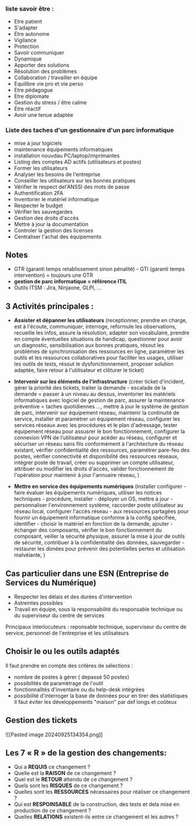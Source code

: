 ### liste savoir être : 
- Etre patient
- S'adapter
- Etre autonome
- Vigilance
- Protection
- Savoir communiquer
- Dynamique
- Apporter des solutions
- Résolution des problèmes
- Collaboration / travailler en équipe
- Equilibre vie pro et vie perso
- Etre pédagogue
- Etre diplomate
- Gestion du stress / être calme
- Etre réactif
- Avoir une tenue adaptée
### Liste des taches d'un gestionnaire d'un parc informatique
- mise à jour logiciels
- maintenance équipements informatiques
- installation nouvdau PC/laptop/imprimantes
- Listing des comptes AD actifs (utilisateurs et postes)
- Former les utilisateurs
- Analyser les besoins de l'entreprise
- Conseiller les utilisateurs sur les bonnes pratiques
- Vérifier le respect del'ANSSI des mots de passe
- Authentification 2FA 
- Inventorier le matériel informatique
- Respecter le budget
- Vérifier les sauvegardes
- Gestion des droits d'accès
- Mettre à jour la documentation
- Controler la gestion des licenses
- Centraliser l'achat des équipements

## Notes 

- GTR (garanti temps retablissement sinon pénalité) - GTI (garanti temps intervention) = toujours une GTR
- **gestion de parc informatique = référence ITIL**
- Outils ITSM : Jira, Ninjaone, GLPI, ...
## 3 Activités principales : 

- **Assister et dépanner les utilisateurs** (receptionner, prendre en charge, est à l'écoute, communiquer, interroge, reformule les observations, recueille les infos, assure la résolution, adapter son vocabulaire, prendre en compte éventuelles situations de handicap, questionner pour avoir un diagnostic, sensibilisation aux bonnes pratiques, résout les problèmes de synchronisation des ressources en ligne, paramètrer les outils et les ressources collaboratives pour faciliter les usages, utiliser les outils de tests, résout le dysfonctionnement, proposer solution adaptée, faire retour à l'utilisateur et clôturer le ticket) 

- **Intervenir sur les éléments de l'infrastructure** (créer ticket d'incident, gérer la priorité des tickets, traiter la demande - escalade de la demande = passer à un niveau au dessus, inventorier les matériels informatiques avec logiciel de gestion de parc, assurer la maintenance préventive = taches quotidiennes ..., mettre à jour le système de gestion de parc, intervenir sur équipement réseau, maintenir la continuité de service, installer et paramètrer un équipement réseau, configurer les services réseaux avec les procédures et le plan d'adressage, tester équipement réseau pour assusrer le bon fonctionnement, configurer la connexion VPN de l'utilisateur pour acéder au réseau, configurer et sécuriser un réseau sans fils conformément à l'architecture du réseau existant, vérifier confidentialité des ressources, paramétrer pare-feu des postes, vérifier connectivité et disponibilité des ressources réseaux, intégrer poste de travail, créer ou supprimer un compte utilisateur, attribuer ou modifier les droits d'accès, valider fonctionnement de l'opération pour maintenir à jour l'annuaire réseau, ) 

- **Mettre en service des équipements numériques** (installer configurer - faire évaluer les équipements numériques, utiliser les notices techniques - procédure, installer - déployer un OS, mettre à jour - personnaliser l'environnement système, raccorder poste utilisateur au réseau local, configurer l'accès réseau - aux ressources partagées pour fournir un équipement informatique conforme à la config spécifiée, identifier - choisir le matériel en fonction de la demande, ajouter - échanger des composants, vérifier le bon fonctionnement du composant, veiller la sécurité physique, assurer la mise à jour de outils de sécurité, contribuer à la confidentialité des données, sauvegarder - restaurer les donées pour prévenir des potentielles pertes et utilisation malvéiante, )

## Cas particulier dans une ESN (Entreprise de Services du Numérique)

- Respecter les délais et des durées d'intervention
- Astreintes possibles
- Travail en équipe, sous la responsabilité du responsable technique ou du superviseur du centre de  services

Principaux interlocuteurs : reponsable technique, superviseur du centre de service, personnel de l'entreprise et les utilisateurs

## Choisir le ou les outils adaptés

Il faut prendre en compte des critères de sélections :
- nombre de postes à gérer ( depassé 50 postes)
- possibilités de paramètrage de l'outil
- fonctionnalités d'inventaire ou du help-desk intégrées
- possibilité d'interroger la base de données pour en tirer des statistiques
Il faut éviter les développements "maison" par def longs et coûteux 

## Gestion des tickets 

![[Pasted image 20240925134354.png]]

## Les 7 « R » de la gestion des changements:  

- Qui a **REQUIS** ce changement ?  
- Quelle est la **RAISON** de ce changement ?  
- Quel est le **RETOUR** attendu de ce changement ?  
- Quels sont les **RISQUES** de ce changement ?  
- Quelles sont les **RESSOURCES** nécessaires pour réaliser ce changement ?  
- Qui est **RESPOINSABLE** de la construction, des tests et dela mise en production de ce changement ?  
- Quelles **RELATIONS** existent-ils entre ce changement et les autres ?
